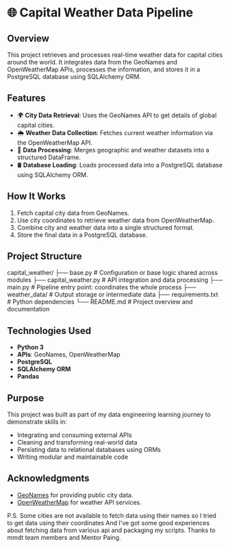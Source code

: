 # 🌐 Capital Weather Data Pipeline

## Overview

This project retrieves and processes real-time weather data for capital cities around the world. It integrates data from the GeoNames and OpenWeatherMap APIs, processes the information, and stores it in a PostgreSQL database using SQLAlchemy ORM.

## Features

- 🌍 **City Data Retrieval**: Uses the GeoNames API to get details of global capital cities.
- 🌦️ **Weather Data Collection**: Fetches current weather information via the OpenWeatherMap API.
- 🔄 **Data Processing**: Merges geographic and weather datasets into a structured DataFrame.
- 🛢️ **Database Loading**: Loads processed data into a PostgreSQL database using SQLAlchemy ORM.

## How It Works

1. Fetch capital city data from GeoNames.
2. Use city coordinates to retrieve weather data from OpenWeatherMap.
3. Combine city and weather data into a single structured format.
4. Store the final data in a PostgreSQL database.

## Project Structure

capital_weather/ ├── base.py # Configuration or base logic shared across modules ├── capital_weather.py # API integration and data processing ├── main.py # Pipeline entry point: coordinates the whole process ├── weather_data/ # Output storage or intermediate data ├── requirements.txt # Python dependencies └── README.md # Project overview and documentation


## Technologies Used

- **Python 3**
- **APIs**: GeoNames, OpenWeatherMap
- **PostgreSQL**
- **SQLAlchemy ORM**
- **Pandas**

## Purpose

This project was built as part of my data engineering learning journey to demonstrate skills in:

- Integrating and consuming external APIs
- Cleaning and transforming real-world data
- Persisting data to relational databases using ORMs
- Writing modular and maintainable code

## Acknowledgments

- [GeoNames](https://www.geonames.org/) for providing public city data.
- [OpenWeatherMap](https://openweathermap.org/) for weather API services.



P.S. Some cities are not available to fetch data using their names so I tried to get data using their coordinates
And I've got some good experiences about fetching data from various api and packaging my scripts.
Thanks to mmdt team members and Mentor Paing.

